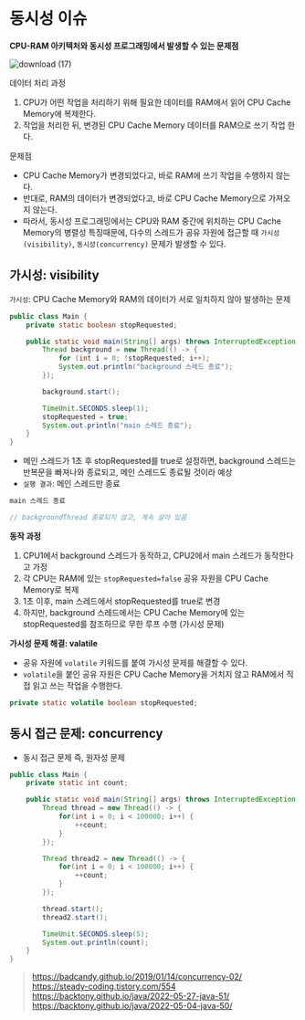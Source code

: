 # 동시성 이슈
**CPU-RAM 아키텍처와 동시성 프로그래밍에서 발생할 수 있는 문제점**

![download (17)](https://github.com/twoosky/TIL/assets/50009240/dd00efbc-71ed-44aa-bf7a-79ee71523a8c)

데이터 처리 과정
1. CPU가 어떤 작업을 처리하기 위해 필요한 데이터를 RAM에서 읽어 CPU Cache Memory에 복제한다.
2. 작업을 처리한 뒤, 변경된 CPU Cache Memory 데이터를 RAM으로 쓰기 작업 한다.

문제점
* CPU Cache Memory가 변경되었다고, 바로 RAM에 쓰기 작업을 수행하지 않는다.
* 반대로, RAM의 데이터가 변경되었다고, 바로 CPU Cache Memory으로 가져오지 않는다.
* 따라서, 동시성 프로그래밍에서는 CPU와 RAM 중간에 위치하는 CPU Cache Memory의 병렬성 특징때문에, 다수의 스레드가 공유 자원에 접근할 때 `가시성(visibility)`, `동시성(concurrency)` 문제가 발생할 수 있다.

## 가시성: visibility
`가시성`: CPU Cache Memory와 RAM의 데이터가 서로 일치하지 않아 발생하는 문제
```java
public class Main {
    private static boolean stopRequested;

    public static void main(String[] args) throws InterruptedException {
        Thread background = new Thread(() -> {
            for (int i = 0; !stopRequested; i++);
            System.out.println("background 스레드 종료");
        });

        background.start();

        TimeUnit.SECONDS.sleep(1);
        stopRequested = true;
        System.out.println("main 스레드 종료");
    }
}
```
* 메인 스레드가 1초 후 stopRequested를 true로 설정하면, background 스레드는 반복문을 빠져나와 종료되고, 메인 스레드도 종료될 것이라 예상
* `실행 결과`: 메인 스레드만 종료
```java
main 스레드 종료

// backgroundThread 종료되지 않고, 계속 살아 있음
```

**동작 과정**
1. CPU1에서 background 스레드가 동작하고, CPU2에서 main 스레드가 동작한다고 가정
2. 각 CPU는 RAM에 있는 `stopRequested=false` 공유 자원을 CPU Cache Memory로 복제
3. 1초 이후, main 스레드에서 stopRequested를 true로 변경
4. 하지만, background 스레드에서는 CPU Cache Memory에 있는 stopRequested를 참조하므로 무한 루프 수행 (가시성 문제)

**가시성 문제 해결: valatile**
* 공유 자원에 `volatile` 키워드를 붙여 가시성 문제를 해결할 수 있다.
* `volatile`을 붙인 공유 자원은 CPU Cache Memory을 거치지 않고 RAM에서 직접 읽고 쓰는 작업을 수행한다.
```java
private static volatile boolean stopRequested;
```

## 동시 접근 문제: concurrency
* 동시 접근 문제 즉, 원자성 문제
```java
public class Main {
    private static int count;

    public static void main(String[] args) throws InterruptedException {
        Thread thread = new Thread(() -> {
            for(int i = 0; i < 100000; i++) {
                ++count;
            }
        });

        Thread thread2 = new Thread(() -> {
            for(int i = 0; i < 100000; i++) {
                ++count;
            }
        });

        thread.start();
        thread2.start();

        TimeUnit.SECONDS.sleep(5);
        System.out.println(count);
    }
}
```

> https://badcandy.github.io/2019/01/14/concurrency-02/  
> https://steady-coding.tistory.com/554  
> https://backtony.github.io/java/2022-05-27-java-51/  
> https://backtony.github.io/java/2022-05-04-java-50/
